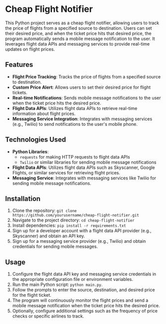 # Cheap Flight Notifier

This Python project serves as a cheap flight notifier, allowing users to track the price of flights from a specified source to destination. Users can set their desired price, and when the ticket price hits that desired price, the program automatically sends a mobile message notification to the user. It leverages flight data APIs and messaging services to provide real-time updates on flight prices.

## Features

- **Flight Price Tracking**: Tracks the price of flights from a specified source to destination.
- **Custom Price Alert**: Allows users to set their desired price for flight tickets.
- **Real-time Notifications**: Sends mobile message notifications to the user when the ticket price hits the desired price.
- **Flight Data APIs**: Utilizes flight data APIs to retrieve real-time information about flight prices.
- **Messaging Service Integration**: Integrates with messaging services (e.g., Twilio) to send notifications to the user's mobile phone.

## Technologies Used

- **Python Libraries**:
  - `requests` for making HTTP requests to flight data APIs
  - `Twilio` or similar libraries for sending mobile message notifications
- **Flight Data APIs**: Utilizes flight data APIs such as Skyscanner, Google Flights, or similar services for retrieving flight prices.
- **Messaging Service**: Integrates with messaging services like Twilio for sending mobile message notifications.

## Installation

1. Clone the repository: `git clone https://github.com/yourusername/cheap-flight-notifier.git`
2. Navigate to the project directory: `cd cheap-flight-notifier`
3. Install dependencies: `pip install -r requirements.txt`
4. Sign up for a developer account with a flight data API provider (e.g., Skyscanner) and obtain an API key.
5. Sign up for a messaging service provider (e.g., Twilio) and obtain credentials for sending mobile messages.

## Usage

1. Configure the flight data API key and messaging service credentials in the appropriate configuration file or environment variables.
2. Run the main Python script: `python main.py`.
3. Follow the prompts to enter the source, destination, and desired price for the flight ticket.
4. The program will continuously monitor the flight prices and send a mobile message notification when the ticket price hits the desired price.
5. Optionally, configure additional settings such as the frequency of price checks or specific airlines to track.
